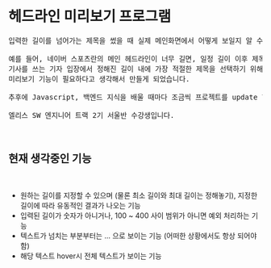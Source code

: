 # 헤드라인 미리보기 프로그램

<pre>
입력한 길이를 넘어가는 제목을 썼을 때 실제 메인화면에서 어떻게 보일지 알 수 있는 프로그램. 

예를 들어, 네이버 스포츠란의 메인 헤드라인이 너무 길면, 일정 길이 이후 제목이 ... 처리가 되는데, 
기사를 쓰는 기자 입장에서 정해진 길이 내에 가장 적절한 제목을 선택하기 위해서는
미리보기 기능이 필요하다고 생각해서 만들게 되었습니다.

추후에 Javascript, 백엔드 지식을 배울 때마다 조금씩 프로젝트를 update 할 예정입니다.

엘리스 SW 엔지니어 트랙 2기 서울반 수강생입니다.
</pre>

<br>

## 현재 생각중인 기능

<br>
<ul>
    <li>원하는 길이를 지정할 수 있으며 (물론 최소 길이와 최대 길이는 정해놓기), 지정한 길이에 따라 유동적인 결과가 나오는 기능</li>
    <li>입력된 길이가 숫자가 아니거나, 100 ~ 400 사이 범위가 아니면 예외 처리하는 기능</li>
    <li>텍스트가 넘치는 부분부터는 ... 으로 보이는 기능 (어떠한 상황에서도 항상 되어야 함)</li>
    <li>해당 텍스트 hover시 전체 텍스트가 보이는 기능</li>
</ul>
